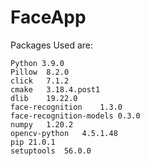 # FaceApp

Packages Used are:

    Python 3.9.0
    Pillow	8.2.0	
    click	7.1.2	
    cmake	3.18.4.post1	
    dlib	19.22.0	
    face-recognition	1.3.0	
    face-recognition-models	0.3.0	
    numpy	1.20.2	
    opencv-python	4.5.1.48
    pip	21.0.1	
    setuptools	56.0.0
 
